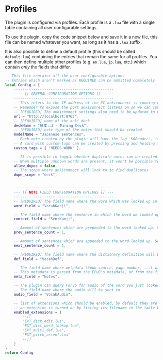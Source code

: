 # Profiles

The plugin is configured via profiles. Each profile is a `.lua` file with a single table containing all user configurable settings. 

To use the plugin, copy the code snippet below and save it in a new file, this file can be named whatever you want, as long as it has a `.lua` suffix.

It is also possible to define a default profile (this should be called `default.lua`) containing the entries that remain the same for all profiles.
You can then define multiple other profiles (e.g. `en.lua`, `jp.lua`, etc.) which contain *only* the fields that differ.

```lua
-- This file contains all the user configurable options
-- Entries which aren't marked as REQUIRED can be ommitted completely
local Config = {
    ----------------------------------------------
    ---- [[ GENERAL CONFIGURATION OPTIONS ]] -----
    ----------------------------------------------
    -- This refers to the IP address of the PC ankiconnect is running on
    -- Remember to expose the port ankiconnect listens on so we can connect to it
    -- [REQUIRED] The ankiconnect settings also need to be updated to not only listen on the loopback address
    url = "http://localhost:8765",
    -- [REQUIRED] name of the anki deck
    deckName = "日本::3 - Mining Deck",
    -- [REQUIRED] note type of the notes that should be created
    modelName = "Japanese sentences",
    -- Each note created by the plugin will have the tag 'KOReader', it is possible to add other custom tags
    -- A card with custom tags can be created by pressing and holding the 'Add to Anki' button, which pops up a menu with some extra options.
    custom_tags = { "NEEDS_WORK" },

    -- It is possible to toggle whether duplicate notes can be created. This can be of use if your note type contains the full sentence as first field (meaning this gets looked at for uniqueness)
    -- When multiple unknown words are present, it won't be possible to add both in this case, because the sentence would be the same.
    allow_dupes = false,
    -- The scope where ankiconnect will look to to find duplicates
    dupe_scope = "deck",


    ----------------------------------------------
    --- [[ NOTE FIELD CONFIGURATION OPTIONS ]] ---
    ----------------------------------------------
    -- [REQUIRED] The field name where the word which was looked up in a dictionary will be sent to.
    word_field = "VocabKanji",

    -- The field name where the sentence in which the word we looked up occurred will be sent to.
    context_field = "SentKanji",

    -- Amount of sentences which are prepended to the word looked up. Set this to 1 to complete the current sentence.
    prev_sentence_count = 1,

    -- Amount of sentences which are appended to the word looked up. Set this to 1 to complete the current sentence.
    next_sentence_count = 1,

    -- [REQUIRED] The field name where the dictionary definition will be sent to.
    def_field = "VocabDef",

    -- The field name where metadata (book source, page number, ...) will be sent to.
    -- This metadata is parsed from the EPUB's metadata, or from the filename
    meta_field = "Notes",

    -- The plugin can query Forvo for audio of the word you just looked up.
    -- The field name where the audio will be sent to.
    audio_field = "VocabAudio",

    -- list of extensions which should be enabled, by default they are all off
    -- an extension is turned on by listing its filename in the table below
    enabled_extensions = {
        --[[
        "EXT_dict_edit.lua",
        "EXT_dict_word_lookup.lua",
        "EXT_multi_def.lua",
        "EXT_pitch_accent.lua"
        --]]
    }
}
return Config
```
